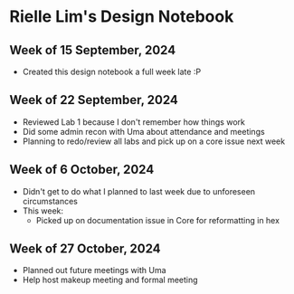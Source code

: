 # Rielle Lim's Design Notebook

## Week of 15 September, 2024
- Created this design notebook a full week late :P
## Week of 22 September, 2024
- Reviewed Lab 1 because I don't remember how things work
- Did some admin recon with Uma about attendance and meetings
- Planning to redo/review all labs and pick up on a core issue next week
## Week of 6 October, 2024
- Didn't get to do what I planned to last week due to unforeseen circumstances
- This week:
  - Picked up on documentation issue in Core for reformatting in hex
## Week of 27 October, 2024
- Planned out future meetings with Uma
- Help host makeup meeting and formal meeting

